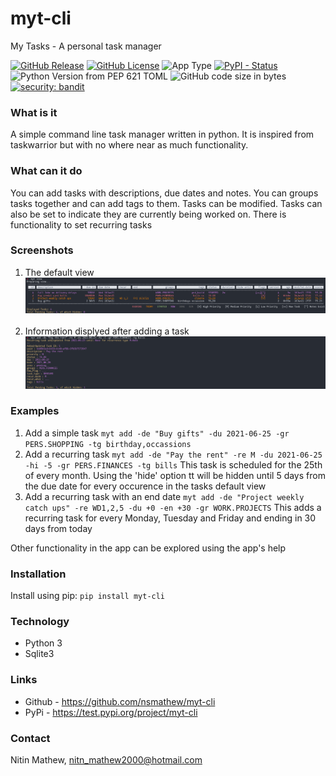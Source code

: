 # myt-cli
My Tasks - A personal task manager

[![GitHub Release](https://img.shields.io/github/v/release/nsmathew/myt-cli)](https://github.com/nsmathew/myt-cli/releases/latest)
[![GitHub License](https://img.shields.io/github/license/nsmathew/myt-cli)](https://raw.githubusercontent.com/nsmathew/myt-cli/master/LICENSE)
![App Type](https://img.shields.io/badge/app_type-cli-blue)
[![PyPI - Status](https://img.shields.io/pypi/status/myt-cli)](https://pypi.org/project/myt-cli/)
![Python Version from PEP 621 TOML](https://img.shields.io/python/required-version-toml?tomlFilePath=https%3A%2F%2Fraw.githubusercontent.com%2Fnsmathew%2Fmyt-cli%2Fmaster%2Fpyproject.toml)
![GitHub code size in bytes](https://img.shields.io/github/languages/code-size/nsmathew/myt-cli)
[![security: bandit](https://img.shields.io/badge/security-bandit-yellow.svg)](https://github.com/PyCQA/bandit)

### What is it
A simple command line task manager written in python. It is inspired from taskwarrior but with no where near as much functionality. 

### What can it do
You can add tasks with descriptions, due dates and notes. You can groups tasks together and can add tags to them. Tasks can be modified. Tasks can also be set to indicate they are currently being worked on. There is functionality to set recurring tasks

### Screenshots
1. The default view
![TaskView](https://github.com/nsmathew/myt-cli/blob/master/images/TaskView.png?raw=true)
&nbsp;
2. Information displyed after adding a task
![TaskView](https://github.com/nsmathew/myt-cli/blob/master/images/TaskAdd.png?raw=true)
### Examples
1. Add a simple task
`myt add -de "Buy gifts" -du 2021-06-25 -gr PERS.SHOPPING -tg birthday,occassions`
&nbsp;
1. Add a recurring task
`myt add -de "Pay the rent" -re M -du 2021-06-25 -hi -5 -gr PERS.FINANCES -tg bills`
This task is scheduled for the 25th of every month. Using the 'hide' option tt will be hidden until 5 days from the due date for every occurence in the tasks default view 
&nbsp;
1. Add a recurring task with an end date
`myt add -de "Project weekly catch ups" -re WD1,2,5 -du +0 -en +30 -gr WORK.PROJECTS`
This adds a recurring task for every Monday, Tuesday and Friday and ending in 30 days from today

Other functionality in the app can be explored using the app's help 

### Installation
Install using pip: `pip install myt-cli`

### Technology
* Python 3
* Sqlite3

### Links
- Github - https://github.com/nsmathew/myt-cli
- PyPi - https://test.pypi.org/project/myt-cli

### Contact
Nitin Mathew, nitn_mathew2000@hotmail.com
